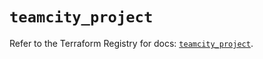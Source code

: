 # `teamcity_project`

Refer to the Terraform Registry for docs: [`teamcity_project`](https://registry.terraform.io/providers/jetbrains/teamcity/0.0.85/docs/resources/project).
